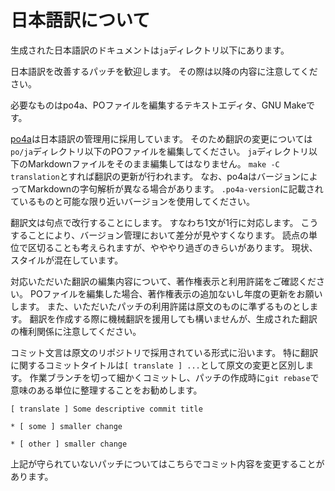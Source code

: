 # 日本語訳について

生成された日本語訳のドキュメントは`ja`ディレクトリ以下にあります。

日本語訳を改善するパッチを歓迎します。
その際は以降の内容に注意してください。

必要なものはpo4a、POファイルを編集するテキストエディタ、GNU Makeです。

[po4a][]は日本語訳の管理用に採用しています。
そのため翻訳の変更については`po/ja`ディレクトリ以下のPOファイルを編集してください。
`ja`ディレクトリ以下のMarkdownファイルをそのまま編集してはなりません。
`make -C translation`とすれば翻訳の更新が行われます。
なお、po4aはバージョンによってMarkdownの字句解析が異なる場合があります。
`.po4a-version`に記載されているものと可能な限り近いバージョンを使用してください。

[po4a]: https://po4a.org/

翻訳文は句点で改行することにします。
すなわち1文が1行に対応します。
こうすることにより、バージョン管理において差分が見やすくなります。
読点の単位で区切ることも考えられますが、やややり過ぎのきらいがあります。
現状、スタイルが混在しています。

対応いただいた翻訳の編集内容について、著作権表示と利用許諾をご確認ください。
POファイルを編集した場合、著作権表示の追加ないし年度の更新をお願いします。
また、いただいたパッチの利用許諾は原文のものに準ずるものとします。
翻訳を作成する際に機械翻訳を援用しても構いませんが、生成された翻訳の権利関係に注意してください。

コミット文言は原文のリポジトリで採用されている形式に沿います。
特に翻訳に関するコミットタイトルは`[ translate ] ...`として原文の変更と区別します。
作業ブランチを切って細かくコミットし、パッチの作成時に`git rebase`で意味のある単位に整理することをお勧めします。

```text
[ translate ] Some descriptive commit title

* [ some ] smaller change

* [ other ] smaller change
```

上記が守られていないパッチについてはこちらでコミット内容を変更することがあります。
